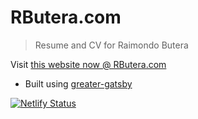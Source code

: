 # RButera.com

> Resume and CV for Raimondo Butera

Visit [this website now @ RButera.com](https://rbutera.com)

- Built using [greater-gatsby](https://github.com/rbutera/greater-gatsby)

[![Netlify Status](https://api.netlify.com/api/v1/badges/8359cfe3-ca68-4518-9f39-06a9e9e19f0b/deploy-status)](https://app.netlify.com/sites/rbutera/deploys)
